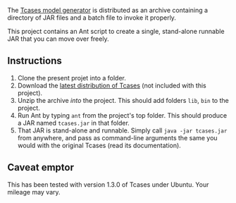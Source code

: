 The [Tcases model generator](https://code.google.com/p/tcases/) is
distributed as an archive containing a directory of JAR files and a
batch file to invoke it properly.

This project contains an Ant script to create a single, stand-alone runnable
JAR that you can move over freely.

## Instructions

1. Clone the present projet into a folder.
2. Download the [latest distribution of
   Tcases](https://code.google.com/p/tcases/wiki/HowToDownload) (not
   included with this project).
3. Unzip the archive *into* the project. This should add folders `lib`,
   `bin` to the project.
4. Run Ant by typing `ant` from the project's top folder. This should
   produce a JAR named `tcases.jar` in that folder.
5. That JAR is stand-alone and runnable. Simply call `java -jar tcases.jar`
   from anywhere, and pass as command-line arguments the same you would
   with the original Tcases (read its documentation).

## Caveat emptor

This has been tested with version 1.3.0 of Tcases under Ubuntu. Your mileage
may vary.
